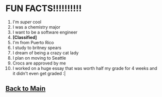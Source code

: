 # FUN FACTS!!!!!!!!!!

1) I'm _super_ cool
2) I was a chemistry major
3) I want to be a software engineer
4) **[Classified]**
5) I'm from Puerto Rico
6) I study to britney spears
7) I dream of being a crazy cat lady
8) I plan on moving to Seattle
9) Crocs are approved by me
10) I worked on a huge essay that was worth half my grade for 4 weeks and it didn't even get graded :|

## [Back to Main](https://github.com/KayvonPaygon/IT-1000-midterm-project/blob/main/README.md)
